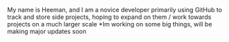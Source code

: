 My name is Heeman, and I am a novice developer primarily using GitHub to track and store side projects, hoping to expand on them / work towards projects on a much larger scale
*Im working on some big things, will be making major updates soon
<!--
**hmani3/hmani3** is a ✨ _special_ ✨ repository because its `README.md` (this file) appears on your GitHub profile.

Here are some ideas to get you started:

- 🔭 I’m currently working on ...
- 🌱 I’m currently learning ...
- 👯 I’m looking to collaborate on ...
- 🤔 I’m looking for help with ...
- 💬 Ask me about ...
- 📫 How to reach me: ...
- 😄 Pronouns: ...
- ⚡ Fun fact: ...
-->
